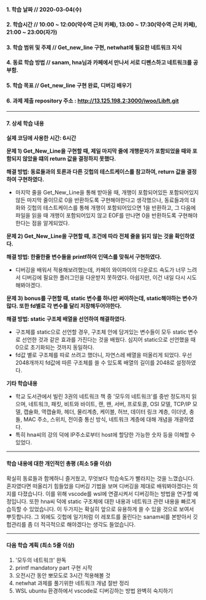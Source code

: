 #### 1. 학습 날짜 // 2020-03-04(수)

#### 2. 학습시간 // 10:00 ~ 12:00(약수역 근처 카페), 13:00 ~ 17:30(약수역 근처 카페), 21:00 ~ 23:00(자가)

#### 3. 학습 범위 및 주제 // Get_new_line 구현, netwhat에 필요한 네트워크 지식

#### 4. 동료 학습 방법 // sanam, hna님과 카페에서 만나서 서로 디펜스하고 네트워크를 공부함.

#### 5. 학습 목표 // Get_new_line 구현 완료, 디버깅 배우기

#### 6. 과제 제출 repository 주소 : http://13.125.198.2:3000/iwoo/Libft.git

---

#### 7. 상세 학습 내용

**실제 코딩에 사용한 시간: 6시간**

**문제 1) Get_New_Line을 구현할 때, 제일 마지막 줄에 개행문자가 포함되었을 때와 포함되지 않았을 떄의 return 값을 결정하지 못했다.**

**해결 방법: 동료들과의 토론과 다른 깃헙의 테스트케이스를 참고하여, return 값을 결정하여 구현하였다.**

- 마지막 줄을 Get_New_Line을 통해 받아올 때, 개행이 포함되어있든 포함되어있지않든 마지막 줄이므로 0을 반환하도록 구현해야한다고 생각했으나, 동료들과의 대화와 깃헙의 테스트케이스를 통해 개행이 포함되어있으면 1을 반환하고, 그 다음에 파일을 읽을 때 개행이 포함되어있지 않고 EOF를 만나면 0을 반환하도록 구현해야한다는 점을 알게되었다.

**문제 2) Get_New_Line을 구현할 때, 조건에 따라 전체 줄을 읽지 않는 것을 확인하였다.**

**해결 방법: 한줄한줄 변수들을 printf하여 인덱스를 맞춰서 구현하였다.**

- 디버깅을 배워서 적용해보려했는데, 카페의 와이파이의 다운로드 속도가 너무 느려서 디버깅에 필요한 플러그인을 다운받지 못하였다. 아쉽지만, 이건 내일 다시 시도해봐야겠다.

**문제 3) bonus를 구현할 때, static 변수를 하나만 써야하는데, static해야하는 변수가 많다. 또한 fd별로 각 변수를 달리 저장해두어야한다.**

**해결 방법: static 구조체 배열을 선언하여 해결하였다.**

- 구조체를 static으로 선언할 경우, 구조체 안에 담겨있는 변수들이 모두 static 변수로 선언한 것과 같은 효과를 가진다는 것을 배웠다. 심지어 static으로 선언했을 때 0으로 초기화되는 것까지 동일하다.
- fd값 별로 구조체를 따로 쓰려고 했더니, 자연스레 배열을 떠올리게 되었다. 우선 2048개까지 fd값에 따른 구조체를 쓸 수 있도록 배열의 길이를 2048로 설정하였다.

**기타 학습내용**

- 학교 도서관에서 빌린 3권의 네트워크 책 중 '모두의 네트워크'를 중반 정도까지 읽으며, 네트워크, 패킷, 비트와 바이트, 랜, 왠, 서버, 프로토콜, OSI 모델, TCP/IP 모델, 캡슐화, 역캡슐화, 헤더, 물리계층, 케이블, 허브, 데이터 링크 계층, 이더넷, 충돌, MAC 주소, 스위치, 전이중 통신 방식, 네트워크 계층에 대해 개념을 개괄하였다.
- 특히 hna씨의 강의 덕에 IP주소로부터 host에 할당한 가능한 숫자 등을 이해할 수 있었다.

---

#### 학습 내용에 대한 개인적인 총평 (최소 5줄 이상)

확실히 동료들과 함께하니 즐거웠고, 무엇보다 학습속도가 빨라지는 것을 느꼈습니다. 혼자였다면 떠올리기 힘들었을 디버깅 기법을 보며 디버깅을 제대로 배워봐야겠다는 의지를 다졌습니다. 이를 위해 vscode를 wsl에 연결시켜서 디버깅하는 방법을 연구할 예정입니다. 또한 hna씨 덕에 static 구조체에 대한 내용과 네트워크 관련 내용을 빠르게 습득할 수 있었습니다. 이 두가지는 확실히 앞으로 유용하게 쓸 수 있을 것으로 보여서 뿌듯합니다. 그 외에도 깃헙에 일기처럼 이 레포트를 올린다는 sanam씨를 본받아서 깃헙관리를 좀 더 적극적으로 해야겠다는 생각도 들었습니다.

---

#### 다음 학습 계획 (최소 5줄 이상)

1. '모두의 네트워크' 완독
2. printf mandatory part 구현 시작
3. 오전시간 동안 뽀모도로 3시간 적용해볼 것
4. netwhat 과제를 풀기위한 네트워크 개념 절반 정리
5. WSL ubuntu 환경하에서 vscode로 디버깅하는 방법 완벽히 숙지하기
